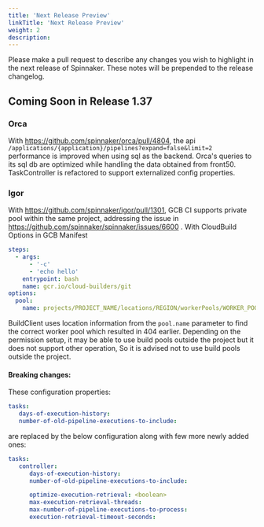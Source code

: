 ```yaml
---
title: 'Next Release Preview'
linkTitle: 'Next Release Preview'
weight: 2
description:
---
```


Please make a pull request to describe any changes you wish to highlight
in the next release of Spinnaker. These notes will be prepended to the release
changelog.

## Coming Soon in Release 1.37

### Orca
With https://github.com/spinnaker/orca/pull/4804, the api `/applications/{application}/pipelines?expand=false&limit=2` performance is improved when using sql as the backend. 
Orca's queries to its sql db are optimized while handling the data obtained from front50.
TaskController is refactored to support externalized config properties.

### Igor
With https://github.com/spinnaker/igor/pull/1301, GCB CI supports private pool within the same project, addressing the issue in https://github.com/spinnaker/spinnaker/issues/6600 .
With CloudBuild Options in GCB Manifest
```yaml
steps:
  - args:
      - '-c'
      - 'echo hello'
    entrypoint: bash
    name: gcr.io/cloud-builders/git
options:
  pool:
    name: projects/PROJECT_NAME/locations/REGION/workerPools/WORKER_POOL_NAME
```
BuildClient uses location information from the `pool.name` parameter to find the correct worker pool which resulted in 404 earlier.
Depending on the permission setup, it may be able to use build pools outside the project but it does not support other operation, So it is advised not to use build pools outside the project.

#### Breaking changes:
These configuration properties:
```yaml
tasks:
   days-of-execution-history:  
   number-of-old-pipeline-executions-to-include: 
```
are replaced by the below configuration along with few more newly added ones:
```yaml
tasks:
   controller:
      days-of-execution-history: 
      number-of-old-pipeline-executions-to-include: 

      optimize-execution-retrieval: <boolean>
      max-execution-retrieval-threads:
      max-number-of-pipeline-executions-to-process: 
      execution-retrieval-timeout-seconds: 
```
